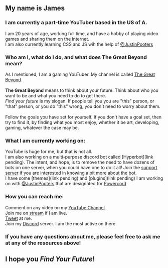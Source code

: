 ## My name is James
### I am currently a part-time YouTuber based in the US of A.
I am 20 years of age, working full time, and have a hobby of playing video games and sharing them on the internet.<br/>
I am also currently learning CSS and JS wih the help of [@JustinPooters](github.com/justinpooters)

### Who am I, what do I do, and what does The Great Beyond mean?
As I mentioned, I am a gaming YouTuber. My channel is called [The Great Beyond](youtube.com/thegreatbeyond).<br/><br/>
**The Great Beyond** means to think about your future. Think about who you want to be and what you need to do to get there.<br/>
*Find your future* is my slogan. If people tell you you are "this" person, or "that" person, or you do "this" wrong, you don't need to worry about them.<br/><br/>
Follow the goals you have set for yourself. If you don't have a goal set, then try to find it, by finding what you most enjoy, whether it be art, developing, gaming, whatever the case may be.

### What I am currently working on:
YouTube is huge for me, but that is not all.<br/>
I am also working on a multi-purpose discord bot called [Hyperbot](link pending). The intent, and hope, is to remove the need to have dozens of bots on one server, when you could have one to do it all! Join the [support server](discord.gg/MnWyKzC) if you are interested in knowing a bit more about the bot.<br/>
I have some [themes](link pending) and [plugins](link pending) I am working on with [@JustinPooters](github.com/justinpooters) that are designated for [Powercord](powercord.dev)

### How you can reach me:
Comment on any video on my [YouTube Channel](youtube.com/thegreatbeyond).<br/>
Join me on [stream](twitch.tv/live_tgb) if I am live.<br/>
[Tweet](twitter.com/memoriesliveon) at me.<br/>
Join my [Discord](thegreatbeyond.site/discord) server. I am the most active on there.

### If you have any questions about me, please feel free to ask me at any of the resources above!

## I hope you *Find Your Future*!

